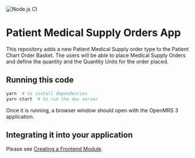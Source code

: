 ![Node.js CI](https://github.com/openmrs/openmrs-esm-patient-medical-supply-orders-app/workflows/Node.js%20CI/badge.svg)

# Patient Medical Supply Orders App

This repository adds a new Patient Medical Supply order type to the Patient Chart Order Basket. The users will be able to place Medical Supply Orders and define the quantity and the Quantity Units for the order placed.

## Running this code

```sh
yarn  # to install dependencies
yarn start  # to run the dev server
```

Once it is running, a browser window
should open with the OpenMRS 3 application.

## Integrating it into your application

Please see [Creating a Frontend Module](https://o3-docs.openmrs.org/docs/recipes/create-a-frontend-module).
